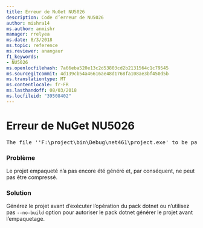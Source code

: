 ```yaml
---
title: Erreur de NuGet NU5026
description: Code d’erreur de NU5026
author: mishra14
ms.author: anmishr
manager: rrelyea
ms.date: 8/3/2018
ms.topic: reference
ms.reviewer: anangaur
f1_keywords:
- NU5026
ms.openlocfilehash: 7a66eba520e13c2d53803cd2b2131564c1c79545
ms.sourcegitcommit: 4d139cb54a46616ae48d1768fa108ae3bf450d5b
ms.translationtype: MT
ms.contentlocale: fr-FR
ms.lasthandoff: 08/03/2018
ms.locfileid: "39508402"
---
```

# <a name="nuget-error-nu5026"></a>Erreur de NuGet NU5026
<pre>The file ''F:\project\bin\Debug\net461\project.exe' to be packed was not found on disk.</pre>

### <a name="issue"></a>Problème

Le projet empaqueté n’a pas encore été généré et, par conséquent, ne peut pas être compressé.


### <a name="solution"></a>Solution

Générez le projet avant d’exécuter l’opération du pack dotnet ou n’utilisez pas `--no-build` option pour autoriser le pack dotnet générer le projet avant l’empaquetage.

